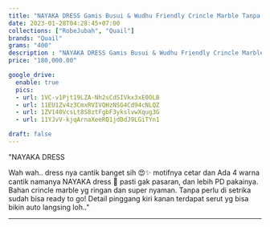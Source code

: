 ```yaml
---
title: "NAYAKA DRESS Gamis Busui & Wudhu Friendly Crincle Marble Tanpa setrika by Quail Hijab"
date: 2023-01-28T04:28:45+07:00
collections: ["RobeJubah", "Quail"]
brands: "Quail"
grams: "400"
description : "NAYAKA DRESS Gamis Busui & Wudhu Friendly Crincle Marble Tanpa setrika by Quail Hijab"
price: "180,000.00"

google_drive:
  enable: true
  pics:
  - url: 1VC-v1Pjt19LZA-Nh2sCdSIVkx3xE0OLB
  - url: 11EU1Zv4z3CmxRVIVQHzNSG4Cd94cNLQZ
  - url: 1ZV140VcsLt8S8ztFgbF3ykslvwXqug3G
  - url: 11YJvV-kjqArnaXeeRQ1jdDdJ9LGiTYn1

draft: false
---
```


"NAYAKA DRESS 

Wah wah.. dress nya cantik banget sih 😍✨ motifnya cetar dan Ada 4 warna cantik namanya NAYAKA dress 🥰 pasti gak pasaran, dan lebih PD pakainya. Bahan crincle marble yg ringan dan super nyaman. Tanpa perlu di setrika sudah bisa ready to go! Detail pinggang kiri kanan terdapat serut yg bisa bikin auto langsing loh.."

---    
 
